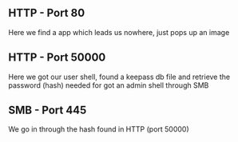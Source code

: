 ## HTTP - Port 80
Here we find a app which leads us nowhere, just pops up an image


## HTTP - Port 50000
Here we got our user shell, found a keepass db file and retrieve the password (hash) needed for got an admin shell through SMB


## SMB - Port 445
We go in through the hash found in HTTP (port 50000)